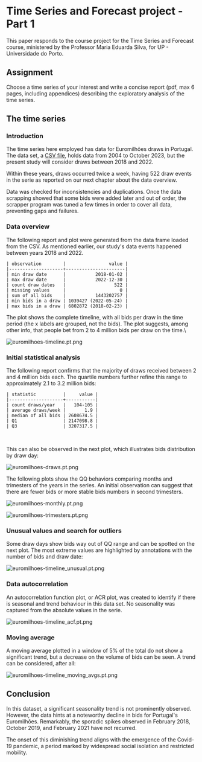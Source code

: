 # Time Series and Forecast project - Part 1
This paper responds to the course project for the Time Series and Forecast course,
ministered by the Professor Maria Eduarda Silva, for UP - Universidade do Porto.

## Assignment

Choose a time series of your interest and write a concise report
(pdf, max 6 pages, including appendices) describing
the exploratory analysis of the time series.

## The time series
### Introduction
The time series here employed has data for Euromilhões draws in Portugal. The data set,
a [CSV file](../data/euromilhoes.pt.csv), holds data from 2004 to October 2023, but the present study
will consider draws between 2018 and 2022.

Within these years, draws occurred twice a week, having 522 draw events in the serie
as reported on our next chapter about the data overview.

Data was checked for inconsistencies and duplications. Once the data scrapping showed that some bids
were added later and out of order, the scrapper program was tuned a few times in order to cover
all data, preventing gaps and failures.

### Data overview
The following report and plot were generated from the data frame loaded from the CSV.
As mentioned earlier, our study's data events happened between years 2018 and 2022.
```text
| observation        |                value |
|--------------------+----------------------|
| min draw date      |           2018-01-02 |
| max draw date      |           2022-12-30 |
| count draw dates   |                  522 |
| missing values     |                    0 |
| sum of all bids    |           1443202757 |
| min bids in a draw | 1039427 (2022-05-24) |
| max bids in a draw | 6802872 (2018-02-23) |
```

The plot shows the complete timeline,
with all bids per draw in the time period (the x labels are grouped, not the bids).
The plot suggests, among other info, that people bet from 2 to 4 million bids per draw on the time.\

![euromilhoes-timeline.pt.png](euromilhoes-timeline.pt.png)

### Initial statistical analysis
The following report confirms that the majority of draws received between 2 and 4 million bids each.
The quartile numbers further refine this range to approximately 2.1 to 3.2 million bids:
```text
| statistic          |     value |
|--------------------+-----------|
| count draws/year   |   104-105 |
| average draws/week |       1.9 |
| median of all bids | 2608674.5 |
| Q1                 | 2147098.8 |
| Q3                 | 3207317.5 |
```
<br />

This can also be observed in the next plot, which illustrates bids distribution by draw day:

![euromilhoes-draws.pt.png](euromilhoes-draws.pt.png)

The following plots show the QQ behaviors comparing months and trimesters of the years in the series.
An initial observation can suggest that there are fewer bids or more stable bids numbers
in second trimesters.

![euromilhoes-monthly.pt.png](euromilhoes-monthly.pt.png)

![euromilhoes-trimesters.pt.png](euromilhoes-trimesters.pt.png)

### Unusual values and search for outliers

Some draw days show bids way out of QQ range and can be spotted on the next plot.
The most extreme values are highlighted by annotations with the number of bids and draw date:

![euromilhoes-timeline_unusual.pt.png](euromilhoes-timeline_unusual.pt.png)

### Data autocorrelation

An autocorrelation function plot, or ACR plot, was created to identify if there is seasonal
and trend behaviour in this data set. No seasonality was captured from the absolute values in the serie.

![euromilhoes-timeline_acf.pt.png](euromilhoes-timeline_acf.pt.png)

### Moving average

A moving average plotted in a window of 5% of the total do not show a significant trend, but
a decrease on the volume of bids can be seen. A trend can be considered, after all:

![euromilhoes-timeline_moving_avgs.pt.png](euromilhoes-timeline_moving_avgs.pt.png)


## Conclusion

In this dataset, a significant seasonality trend is not prominently observed.
However, the data hints at a noteworthy decline in bids for Portugal's Euromilhões.
Remarkably, the sporadic spikes observed in February 2018, October 2019,
and February 2021 have not recurred.

The onset of this diminishing trend aligns with the emergence of the Covid-19 pandemic,
a period marked by widespread social isolation and restricted mobility.
